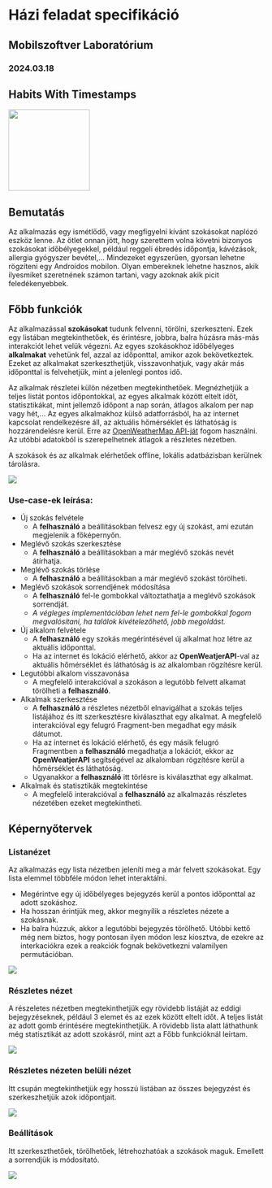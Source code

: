 # Házi feladat specifikáció
## Mobilszoftver Laboratórium
### 2024.03.18

## Habits With Timestamps

<img src="./assets/icon.png" width="160">

## Bemutatás

Az alkalmazás egy ismétlődő, vagy megfigyelni kívánt szokásokat naplózó eszköz lenne. Az ötlet onnan jött, hogy szerettem volna követni bizonyos szokásokat időbélyegekkel, például reggeli ébredés időpontja, kávézások, allergia gyógyszer bevétel,... Mindezeket egyszerűen, gyorsan lehetne rögzíteni egy Androidos mobilon. Olyan embereknek lehetne hasznos, akik ilyesmiket szeretnének számon tartani, vagy azoknak akik picit feledékenyebbek.


## Főbb funkciók

Az alkalmazással __szokásokat__ tudunk felvenni, törölni, szerkeszteni. Ezek egy listában megtekinthetőek, és érintésre, jobbra, balra húzásra más-más interakciót lehet velük végezni. Az egyes szokásokhoz időbélyeges __alkalmakat__ vehetünk fel, azzal az időponttal, amikor azok bekövetkeztek. Ezeket az alkalmakat szerkeszthetjük, visszavonhatjuk, vagy akár más időponttal is felvehetjük, mint a jelenlegi pontos idő. 

Az alkalmak részletei külön nézetben megtekinthetőek. Megnézhetjük a teljes listát pontos időpontokkal, az egyes alkalmak között eltelt időt, statisztikákat, mint jellemző időpont a nap során, átlagos alkalom per nap vagy hét,... Az egyes alkalmakhoz külső adatforrásból, ha az internet kapcsolat rendelkezésre áll, az aktuális hőmérséklet és láthatóság is hozzárendelésre kerül. Erre az [OpenWeatherMap API-ját](https://openweathermap.org/api) fogom használni. Az utóbbi adatokból is szerepelhetnek átlagok a részletes nézetben.

A szokások és az alkalmak elérhetőek offline, lokális adatbázisban kerülnek tárolásra. 

<img src="./assets/usecase.png">

 ### Use-case-ek leírása:
 - Új szokás felvétele
   - A **felhasználó** a beállításokban felvesz egy új szokást, ami ezután megjelenik a főképernyőn.
 - Meglévő szokás szerkesztése
   - A **felhasználó** a beállításokban a már meglévő szokás nevét átírhatja.
 - Meglévő szokás törlése
   - A **felhasználó** a beállításokban a már meglévő szokást törölheti.
 - Meglévő szokások sorrendjének módosítása
   - A **felhasználó** fel-le gombokkal változtathatja a meglévő szokások sorrendját.
   - _A végleges implementációban lehet nem fel-le gombokkal fogom megvalósítani, ha találok kivételezőhető, jobb megoldást._
 - Új alkalom felvétele
   - A **felhasználó** egy szokás megérintésével új alkalmat hoz létre az aktuális időponttal.
   - Ha az internet és lokáció elérhető, akkor az **OpenWeatjerAPI**-val az aktuális hőmérséklet és láthatóság is az alkalomban rögzítésre kerül.
 - Legutóbbi alkalom visszavonása
   - A megfelelő interakcióval a szokáson a legutóbb felvett alkamat törölheti a **felhasználó**.
 - Alkalmak szerkesztése
   - A **felhasználó** a részletes nézetből elnavigálhat a szokás teljes listájához és itt szerkesztésre kiválaszthat egy alkalmat. A megfelelő interakcióval egy felugró Fragment-ben megadhat egy másik dátumot.
   - Ha az internet és lokáció elérhető, és egy másik felugró Fragmentben a **felhasználó** megadhatja a lokációt, ekkor az **OpenWeatjerAPI** segítségével az alkalomban rögzítésre kerül a hőmérséklet és láthatóság.
   - Ugyanakkor a **felhasználó** itt törlésre is kiválaszthat egy alkalmat.
 - Alkalmak és statisztikák megtekintése
   - A megfelelő interakcióval a **felhasználó** az alkalmazás részletes nézetében ezeket megtekintheti.

## Képernyőtervek

### Listanézet
Az alkalmazás egy lista nézetben jeleníti meg a már felvett szokásokat. Egy lista elemmel többféle módon lehet interaktálni.
- Megérintve egy új időbélyeges bejegyzés kerül a pontos időponttal az adott szokáshoz.
- Ha hosszan érintjük meg, akkor megnyílik a részletes nézete a szokásnak.
- Ha balra húzzuk, akkor a legutóbbi bejegyzés törölhető.
Utóbbi kettő még nem biztos, hogy pontosan ilyen módon lesz kiosztva, de ezekre az interkaciókra ezek a reakciók fognak bekövetkezni valamilyen permutációban.

<img src="./assets/main@1x.png">

### Részletes nézet
A részeletes nézetben megtekinthetjük egy rövidebb listáját az eddigi bejegyzéseknek, például 3 elemet és az ezek között eltelt időt. A teljes listát az adott gomb érintésére megtekinthetjük. A rövidebb lista alatt láthathunk még statisztikát az adott szokásról, mint azt a Főbb funkcióknál leírtam.

<img src="./assets/detail@1x.png">

### Részletes nézeten belüli nézet
Itt csupán megtekinthetjük egy hosszú listában az összes bejegyzést és szerkeszhetjük azok időpontjait.

<img src="./assets/detail_all_log@1x.png">

### Beállítások
Itt szerkeszthetőek, törölhetőek, létrehozhatóak a szokások maguk. Emellett a sorrendjük is módosítató. 

<img src="./assets/settings@1x.png">




